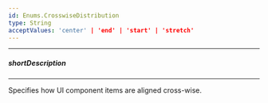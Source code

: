 ```yaml
---
id: Enums.CrosswiseDistribution
type: String
acceptValues: 'center' | 'end' | 'start' | 'stretch'
---
```

---
##### shortDescription
<!-- Description goes here -->

---
<!-- Description goes here -->
Specifies how UI component items are aligned cross-wise.